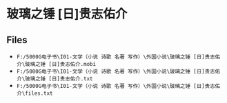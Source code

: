 # 玻璃之锤 [日]贵志佑介

## Files

- `F:/5000G电子书\I01-文学（小说 诗歌 名著 写作）\外国小说\玻璃之锤 [日]贵志佑介\玻璃之锤 [日]贵志佑介.mobi`
- `F:/5000G电子书\I01-文学（小说 诗歌 名著 写作）\外国小说\玻璃之锤 [日]贵志佑介\玻璃之锤 [日]贵志佑介.txt`
- `F:/5000G电子书\I01-文学（小说 诗歌 名著 写作）\外国小说\玻璃之锤 [日]贵志佑介\files.txt`
